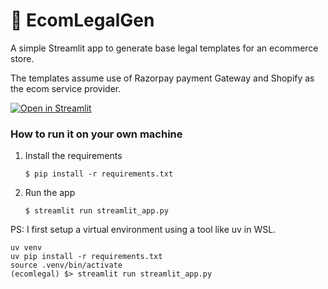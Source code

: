 # 🎈 EcomLegalGen

A simple Streamlit app to generate base legal templates for an ecommerce store.

The templates assume use of Razorpay payment Gateway and Shopify as the ecom service provider.

[![Open in Streamlit](https://static.streamlit.io/badges/streamlit_badge_black_white.svg)](https://ecomlegalgen.streamlit.app/)

### How to run it on your own machine

1. Install the requirements

   ```
   $ pip install -r requirements.txt
   ```

2. Run the app

   ```
   $ streamlit run streamlit_app.py
   ```

PS: I first setup a virtual environment using a tool like uv in WSL.

```
uv venv
uv pip install -r requirements.txt
source .venv/bin/activate
(ecomlegal) $> streamlit run streamlit_app.py
```
